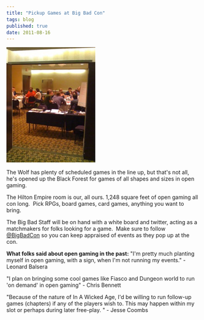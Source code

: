 ```yaml
---
title: "Pickup Games at Big Bad Con"
tags: blog
published: true
date: 2011-08-16
---
```


[![Open Gaming](/images/open_gaming-232x300.jpg "Open Gaming")](/images/open_gaming.jpg)

The Wolf has plenty of scheduled games in the line up, but that's not all, he's opened up the Black Forest for games of all shapes and sizes in open gaming.

The Hilton Empire room is our, all ours. 1,248 square feet of open gaming all con long.  Pick RPGs, board games, card games, anything you want to bring.

The Big Bad Staff will be on hand with a white board and twitter, acting as a matchmakers for folks looking for a game.  Make sure to follow [@BigBadCon](http://twitter.com/#!/bigbadcon "Big Bad Tweets!") so you can keep appraised of events as they pop up at the con.

**What folks said about open gaming in the past:** "I'm pretty much planting myself in open gaming, with a sign, when I'm not running my events." - Leonard Balsera

"I plan on bringing some cool games like Fiasco and Dungeon world to run 'on demand' in open gaming" - Chris Bennett

"Because of the nature of In A Wicked Age, I'd be willing to run follow-up games (chapters) if any of the players wish to. This may happen within my slot or perhaps during later free-play. " - Jesse Coombs
